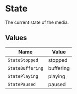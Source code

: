 # State

The current state of the media.


## Values

| Name             | Value            |
| ---------------- | ---------------- |
| `StateStopped`   | stopped          |
| `StateBuffering` | buffering        |
| `StatePlaying`   | playing          |
| `StatePaused`    | paused           |